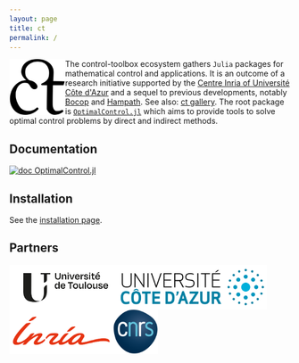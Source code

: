```yaml
---
layout: page
title: ct
permalink: /
---
```


<p> 
  <a href="https://github.com/control-toolbox"><img width="100" align='left' src="ct-crop.svg"></a>
</p>

The control-toolbox ecosystem gathers `Julia` packages for mathematical control and applications. It is an outcome of a research initiative supported by the [Centre Inria of Université Côte d'Azur](https://www.inria.fr/en/inria-centre-universite-cote-azur) and a sequel to previous developments, notably [Bocop](https://www.bocop.org) and [Hampath](https://www.hampath.org). See also: [ct gallery](https://ct.gitlabpages.inria.fr/gallery). The root package is [`OptimalControl.jl`](https://github.com/control-toolbox/OptimalControl.jl) which aims to provide tools to solve optimal control problems by direct and indirect methods.

## Documentation

[![doc OptimalControl.jl](https://img.shields.io/badge/doc-OptimalControl.jl-blue)](https://control-toolbox.github.io/OptimalControl.jl)

## Installation

See the [installation page](https://github.com/control-toolbox#installation).

## Partners

<a href="https://www.univ-toulouse.fr"><img height="80" align='left' src="logo-univ-toulouse.png"></a>
<a href="https://www.univ-cotedazur.fr"><img height="80" align='left' src="Logo-univ-nice-cote-dazur.svg"></a>
<a href="https://www.inria.fr"><img height="80" align='left' src="inria.svg"></a>
<a href="https://www.cnrs.fr"><img height="80" align='left' src="logo-cnrs.svg"></a>

